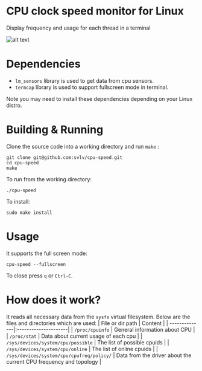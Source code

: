 # CPU clock speed monitor for Linux
Display frequency and usage for each thread in a terminal

![alt text](http://www.rabina.xyz/images/cpu-speed.gif "Cpu speed")

# Dependencies
- `lm_sensors` library is used to get data from cpu sensors.
- `termcap` library is used to support fullscreen mode in terminal.

Note you may need to install these dependencies depending on your Linux distro. 

# Building & Running
Clone the source code into a working directory and run `make` :
```
git clone git@github.com:svlv/cpu-speed.git
cd cpu-speed
make
```

To run from the working directory:
```
./cpu-speed
```

To install:
```
sudo make install
```

# Usage
It supports the full screen mode:
```
cpu-speed --fullscreen
```
To close press `q` or `Ctrl-C`.

# How does it work?
It reads all necessary data from the `sysfs` virtual filesystem. Below are the files and directories which are used:
| File or dir path          | Content                  |
| --------------|:---------------------|
| `/proc/cpuinfo` | General information about CPU |
| `/proc/stat`    | Data about current usage of each cpu |
| `/sys/devices/system/cpu/possible` | The list of possible cpuids |
| `/sys/devices/system/cpu/online` | The list of online cpuids |
| `/sys/devices/system/cpu/cpufreq/policy/` | Data from the driver about the current CPU frequency and topology |
